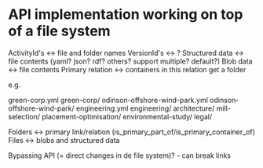 # API implementation working on top of a file system

ActivityId's <-> file and folder names
VersionId's <-> ?
Structured data <-> file contents (yaml? json? rdf? others? support multiple? default?)
Blob data <-> file contents
Primary relation <-> containers in this relation get a folder


e.g.

green-corp.yml
green-corp/
    odinson-offshore-wind-park.yml
    odinson-offshore-wind-park/
        engineering.yml
        engineering/
            architecture/
            mill-selection/
            placement-optimisation/
        environmental-study/
        legal/

Folders <-> primary link/relation (is_primary_part_of/is_primary_container_of)
Files   <-> blobs and structured data  

Bypassing API (= direct changes in de file system)?
    - can break links